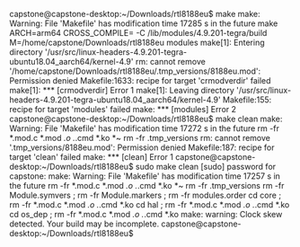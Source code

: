 capstone@capstone-desktop:~/Downloads/rtl8188eu$ make
make: Warning: File 'Makefile' has modification time 17285 s in the future
make ARCH=arm64 CROSS_COMPILE= -C /lib/modules/4.9.201-tegra/build M=/home/capstone/Downloads/rtl8188eu  modules
make[1]: Entering directory '/usr/src/linux-headers-4.9.201-tegra-ubuntu18.04_aarch64/kernel-4.9'
rm: cannot remove '/home/capstone/Downloads/rtl8188eu/.tmp_versions/8188eu.mod': Permission denied
Makefile:1633: recipe for target 'crmodverdir' failed
make[1]: *** [crmodverdir] Error 1
make[1]: Leaving directory '/usr/src/linux-headers-4.9.201-tegra-ubuntu18.04_aarch64/kernel-4.9'
Makefile:155: recipe for target 'modules' failed
make: *** [modules] Error 2
capstone@capstone-desktop:~/Downloads/rtl8188eu$ make clean
make: Warning: File 'Makefile' has modification time 17272 s in the future
rm -fr *.mod.c *.mod *.o .*.cmd *.ko *~
rm -fr .tmp_versions
rm: cannot remove '.tmp_versions/8188eu.mod': Permission denied
Makefile:187: recipe for target 'clean' failed
make: *** [clean] Error 1
capstone@capstone-desktop:~/Downloads/rtl8188eu$ sudo make clean
[sudo] password for capstone: 
make: Warning: File 'Makefile' has modification time 17257 s in the future
rm -fr *.mod.c *.mod *.o .*.cmd *.ko *~
rm -fr .tmp_versions
rm -fr Module.symvers ; rm -fr Module.markers ; rm -fr modules.order
cd core ; rm -fr *.mod.c *.mod *.o .*.cmd *.ko
cd hal ; rm -fr *.mod.c *.mod *.o .*.cmd *.ko
cd os_dep ; rm -fr *.mod.c *.mod *.o .*.cmd *.ko
make: warning:  Clock skew detected.  Your build may be incomplete.
capstone@capstone-desktop:~/Downloads/rtl8188eu$ 

